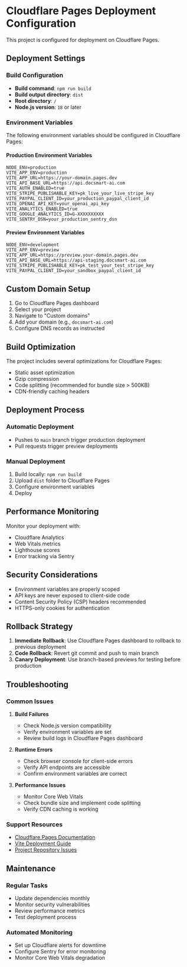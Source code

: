 # Cloudflare Pages Deployment Configuration

This project is configured for deployment on Cloudflare Pages.

## Deployment Settings

### Build Configuration
- **Build command**: `npm run build`
- **Build output directory**: `dist`
- **Root directory**: `/`
- **Node.js version**: `18` or later

### Environment Variables

The following environment variables should be configured in Cloudflare Pages:

#### Production Environment Variables
```
NODE_ENV=production
VITE_APP_ENV=production
VITE_APP_URL=https://your-domain.pages.dev
VITE_API_BASE_URL=https://api.docsmart-ai.com
VITE_AUTH_ENABLED=true
VITE_STRIPE_PUBLISHABLE_KEY=pk_live_your_live_stripe_key
VITE_PAYPAL_CLIENT_ID=your_production_paypal_client_id
VITE_OPENAI_API_KEY=your_openai_api_key
VITE_ANALYTICS_ENABLED=true
VITE_GOOGLE_ANALYTICS_ID=G-XXXXXXXXXX
VITE_SENTRY_DSN=your_production_sentry_dsn
```

#### Preview Environment Variables
```
NODE_ENV=development
VITE_APP_ENV=preview
VITE_APP_URL=https://preview.your-domain.pages.dev
VITE_API_BASE_URL=https://api-staging.docsmart-ai.com
VITE_STRIPE_PUBLISHABLE_KEY=pk_test_your_test_stripe_key
VITE_PAYPAL_CLIENT_ID=your_sandbox_paypal_client_id
```

## Custom Domain Setup

1. Go to Cloudflare Pages dashboard
2. Select your project
3. Navigate to "Custom domains"
4. Add your domain (e.g., `docsmart-ai.com`)
5. Configure DNS records as instructed

## Build Optimization

The project includes several optimizations for Cloudflare Pages:

- Static asset optimization
- Gzip compression
- Code splitting (recommended for bundle size > 500KB)
- CDN-friendly caching headers

## Deployment Process

### Automatic Deployment
- Pushes to `main` branch trigger production deployment
- Pull requests trigger preview deployments

### Manual Deployment
1. Build locally: `npm run build`
2. Upload `dist` folder to Cloudflare Pages
3. Configure environment variables
4. Deploy

## Performance Monitoring

Monitor your deployment with:
- Cloudflare Analytics
- Web Vitals metrics
- Lighthouse scores
- Error tracking via Sentry

## Security Considerations

- Environment variables are properly scoped
- API keys are never exposed to client-side code
- Content Security Policy (CSP) headers recommended
- HTTPS-only cookies for authentication

## Rollback Strategy

1. **Immediate Rollback**: Use Cloudflare Pages dashboard to rollback to previous deployment
2. **Code Rollback**: Revert git commit and push to main branch
3. **Canary Deployment**: Use branch-based previews for testing before production

## Troubleshooting

### Common Issues

1. **Build Failures**
   - Check Node.js version compatibility
   - Verify environment variables are set
   - Review build logs in Cloudflare Pages dashboard

2. **Runtime Errors**
   - Check browser console for client-side errors
   - Verify API endpoints are accessible
   - Confirm environment variables are correct

3. **Performance Issues**
   - Monitor Core Web Vitals
   - Check bundle size and implement code splitting
   - Verify CDN caching is working

### Support Resources

- [Cloudflare Pages Documentation](https://developers.cloudflare.com/pages/)
- [Vite Deployment Guide](https://vitejs.dev/guide/static-deploy.html)
- [Project Repository Issues](https://github.com/Fadil369/docsmart-ai/issues)

## Maintenance

### Regular Tasks
- Update dependencies monthly
- Monitor security vulnerabilities
- Review performance metrics
- Test deployment process

### Automated Monitoring
- Set up Cloudflare alerts for downtime
- Configure Sentry for error monitoring
- Monitor Core Web Vitals degradation
